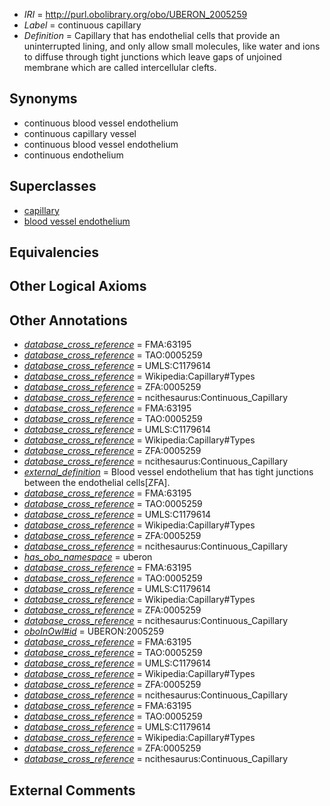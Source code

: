  * *IRI* = http://purl.obolibrary.org/obo/UBERON_2005259
 * *Label* = continuous capillary
 * *Definition* = Capillary that has endothelial cells that provide an uninterrupted lining, and only allow small molecules, like water and ions to diffuse through tight junctions which leave gaps of unjoined membrane which are called intercellular clefts.

## Synonyms

 * continuous blood vessel endothelium
 * continuous capillary vessel
 * continuous blood vessel endothelium
 * continuous endothelium

## Superclasses

 * [capillary](../../UBERON/82/UBERON_0001982.md)
 * [blood vessel endothelium](../../UBERON/38/UBERON_0004638.md)

## Equivalencies


## Other Logical Axioms


## Other Annotations

 * *[database_cross_reference](../../ef/oboInOwl#hasDbXref.md)* = FMA:63195
 * *[database_cross_reference](../../ef/oboInOwl#hasDbXref.md)* = TAO:0005259
 * *[database_cross_reference](../../ef/oboInOwl#hasDbXref.md)* = UMLS:C1179614
 * *[database_cross_reference](../../ef/oboInOwl#hasDbXref.md)* = Wikipedia:Capillary#Types
 * *[database_cross_reference](../../ef/oboInOwl#hasDbXref.md)* = ZFA:0005259
 * *[database_cross_reference](../../ef/oboInOwl#hasDbXref.md)* = ncithesaurus:Continuous_Capillary
 * *[database_cross_reference](../../ef/oboInOwl#hasDbXref.md)* = FMA:63195
 * *[database_cross_reference](../../ef/oboInOwl#hasDbXref.md)* = TAO:0005259
 * *[database_cross_reference](../../ef/oboInOwl#hasDbXref.md)* = UMLS:C1179614
 * *[database_cross_reference](../../ef/oboInOwl#hasDbXref.md)* = Wikipedia:Capillary#Types
 * *[database_cross_reference](../../ef/oboInOwl#hasDbXref.md)* = ZFA:0005259
 * *[database_cross_reference](../../ef/oboInOwl#hasDbXref.md)* = ncithesaurus:Continuous_Capillary
 * *[external_definition](../../UBPROP/01/UBPROP_0000001.md)* = Blood vessel endothelium that has tight junctions between the endothelial cells[ZFA].
 * *[database_cross_reference](../../ef/oboInOwl#hasDbXref.md)* = FMA:63195
 * *[database_cross_reference](../../ef/oboInOwl#hasDbXref.md)* = TAO:0005259
 * *[database_cross_reference](../../ef/oboInOwl#hasDbXref.md)* = UMLS:C1179614
 * *[database_cross_reference](../../ef/oboInOwl#hasDbXref.md)* = Wikipedia:Capillary#Types
 * *[database_cross_reference](../../ef/oboInOwl#hasDbXref.md)* = ZFA:0005259
 * *[database_cross_reference](../../ef/oboInOwl#hasDbXref.md)* = ncithesaurus:Continuous_Capillary
 * *[has_obo_namespace](../../ce/oboInOwl#hasOBONamespace.md)* = uberon
 * *[database_cross_reference](../../ef/oboInOwl#hasDbXref.md)* = FMA:63195
 * *[database_cross_reference](../../ef/oboInOwl#hasDbXref.md)* = TAO:0005259
 * *[database_cross_reference](../../ef/oboInOwl#hasDbXref.md)* = UMLS:C1179614
 * *[database_cross_reference](../../ef/oboInOwl#hasDbXref.md)* = Wikipedia:Capillary#Types
 * *[database_cross_reference](../../ef/oboInOwl#hasDbXref.md)* = ZFA:0005259
 * *[database_cross_reference](../../ef/oboInOwl#hasDbXref.md)* = ncithesaurus:Continuous_Capillary
 * *[oboInOwl#id](../../id/oboInOwl#id.md)* = UBERON:2005259
 * *[database_cross_reference](../../ef/oboInOwl#hasDbXref.md)* = FMA:63195
 * *[database_cross_reference](../../ef/oboInOwl#hasDbXref.md)* = TAO:0005259
 * *[database_cross_reference](../../ef/oboInOwl#hasDbXref.md)* = UMLS:C1179614
 * *[database_cross_reference](../../ef/oboInOwl#hasDbXref.md)* = Wikipedia:Capillary#Types
 * *[database_cross_reference](../../ef/oboInOwl#hasDbXref.md)* = ZFA:0005259
 * *[database_cross_reference](../../ef/oboInOwl#hasDbXref.md)* = ncithesaurus:Continuous_Capillary
 * *[database_cross_reference](../../ef/oboInOwl#hasDbXref.md)* = FMA:63195
 * *[database_cross_reference](../../ef/oboInOwl#hasDbXref.md)* = TAO:0005259
 * *[database_cross_reference](../../ef/oboInOwl#hasDbXref.md)* = UMLS:C1179614
 * *[database_cross_reference](../../ef/oboInOwl#hasDbXref.md)* = Wikipedia:Capillary#Types
 * *[database_cross_reference](../../ef/oboInOwl#hasDbXref.md)* = ZFA:0005259
 * *[database_cross_reference](../../ef/oboInOwl#hasDbXref.md)* = ncithesaurus:Continuous_Capillary

## External Comments

